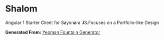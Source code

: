 # Shalom
Angular 1 Starter Client for Sayonara JS.Focuses on a Portfolio-like Design


**Generated From:** [Yeoman Fountain Generator](https://github.com/FountainJS/generator-fountain-angular1)
